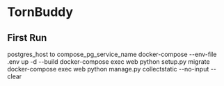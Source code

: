 # TornBuddy

## First Run
postgres_host to compose_pg_service_name
docker-compose --env-file .env up  -d --build
docker-compose exec web python setup.py migrate
docker-compose exec web python manage.py collectstatic --no-input --clear
